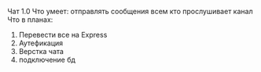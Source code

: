 Чат 1.0 
Что умеет: отправлять сообщения всем кто прослушивает канал 
Что в планах:
1) Перевести все на Express
2) Аутефикация
3) Верстка чата
5) подключение бд
